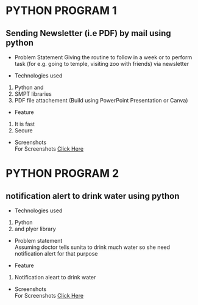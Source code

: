 # PYTHON PROGRAM 1
## Sending Newsletter (i.e PDF) by mail using python

- Problem Statement 
Giving the routine to follow in a week or to perform task (for e.g. going to temple, visiting zoo with friends) via newsletter 

- Technologies used
1. Python and
2. SMPT libraries
3. PDF file attachement (Build using PowerPoint Presentation or Canva)

- Feature 
1. It is fast
2. Secure

- Screenshots   
For Screenshots [Click Here](https://drive.google.com/drive/folders/1uFq7R6b_Ed1L9oPSmE3QUWrX-1rPc4-a?usp=sharing)

# PYTHON PROGRAM 2
## notification alert to drink water using python

- Technologies used 
1. Python
2. and plyer library

- Problem statement   
Assuming doctor tells sunita to drink much water so she need notification alert for that purpose 

- Feature
1. Notification aleart to drink water

- Screenshots   
For Screenshots [Click Here](https://drive.google.com/drive/folders/1uFq7R6b_Ed1L9oPSmE3QUWrX-1rPc4-a?usp=sharing)
